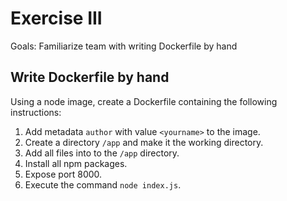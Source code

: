 # Exercise III

Goals: Familiarize team with writing Dockerfile by hand

## Write Dockerfile by hand

Using a node image, create a Dockerfile containing the following instructions:

1. Add metadata `author` with value `<yourname>` to the image.
1. Create a directory `/app` and make it the working directory.
1. Add all files into to the `/app` directory.
1. Install all npm packages.
1. Expose port 8000.
1. Execute the command `node index.js`.
